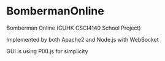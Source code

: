 BombermanOnline
===============

Bomberman Online (CUHK CSCI4140 School Project)

Implemented by both Apache2 and Node.js with WebSocket

GUI is using PIXI.js for simplicity

